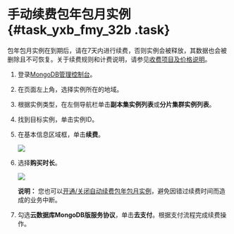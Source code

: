 # 手动续费包年包月实例 {#task_yxb_fmy_32b .task}

包年包月实例在到期后，请在7天内进行续费，否则实例会被释放，其数据也会被删除且不可恢复。关于续费规则和计费说明，请参见[收费项目及价格说明](../../../../cn.zh-CN/产品定价/收费项目及价格说明.md#)。

1.  登录[MongoDB管理控制台](https://mongodb.console.aliyun.com/#/mongodb/list)。
2.  在页面左上角，选择实例所在的地域。
3.  根据实例类型，在左侧导航栏单击**副本集实例列表**或**分片集群实例列表**。
4.  找到目标实例，单击实例ID。
5.  在基本信息区域框，单击**续费**。 

    ![](http://static-aliyun-doc.oss-cn-hangzhou.aliyuncs.com/assets/img/15358/156879097837258_zh-CN.png)

6.  选择**购买时长**。 

    ![](http://static-aliyun-doc.oss-cn-hangzhou.aliyuncs.com/assets/img/15358/15687909786738_zh-CN.png)

    **说明：** 您也可以[开通/关闭自动续费包年包月实例](cn.zh-CN/用户指南/计费管理/开通__关闭自动续费包年包月实例.md#)，避免因错过续费时间而造成的业务中断。

7.  勾选**云数据库MongoDB版服务协议**，单击**去支付**。根据支付流程完成续费操作。


